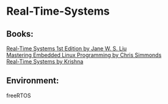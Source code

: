 # Real-Time-Systems
## Books:
   [Real-Time Systems 1st Edition by Jane W. S. Liu](https://www.amazon.com/Real-Time-Systems-Design-Analysis-Practitioner/dp/0470768649/ref=asc_df_0470768649/?tag=hyprod-20&linkCode=df0&hvadid=312014159412&hvpos=1o1&hvnetw=g&hvrand=8889320647440841629&hvpone=&hvptwo=&hvqmt=&hvdev=c&hvdvcmdl=&hvlocint=&hvlocphy=9011767&hvtargid=pla-571668018668&psc=1)   
   [Mastering Embedded Linux Programming by Chris Simmonds](https://www.packtpub.com/networking-and-servers/mastering-embedded-linux-programming-second-edition)    
   [Real-Time Systems by Krishna](https://www.amazon.com/Real-Time-Systems-C-M-Krishna/dp/0071142436)
## Environment:
   freeRTOS
